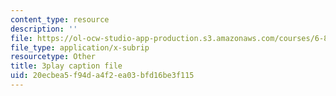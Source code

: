 ```yaml
---
content_type: resource
description: ''
file: https://ol-ocw-studio-app-production.s3.amazonaws.com/courses/6-890-algorithmic-lower-bounds-fun-with-hardness-proofs-fall-2014/20ecbea5f94da4f2ea03bfd16be3f115_KU8I8LjnQgE.srt
file_type: application/x-subrip
resourcetype: Other
title: 3play caption file
uid: 20ecbea5-f94d-a4f2-ea03-bfd16be3f115
---
```

